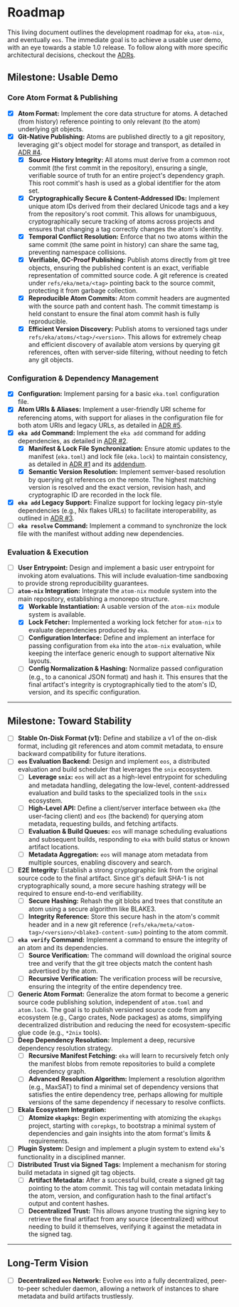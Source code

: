 # Roadmap

This living document outlines the development roadmap for `eka`, `atom-nix`, and eventually `eos`. The immediate goal is to achieve a usable user demo, with an eye towards a stable 1.0 release. To follow along with more specific architectural decisions, checkout the [ADRs](./adrs).

## Milestone: Usable Demo

### Core Atom Format & Publishing

- [x] **Atom Format:** Implement the core data structure for atoms. A detached (from history) reference pointing to only relevant (to the atom) underlying git objects.
- [x] **Git-Native Publishing:** Atoms are published directly to a git repository, leveraging git's object model for storage and transport, as detailed in [ADR #4](adrs/0004-publish-command.md).
  - [x] **Source History Integrity:** All atoms must derive from a common root commit (the first commit in the repository), ensuring a single, verifiable source of truth for an entire project's dependency graph. This root commit's hash is used as a global identifier for the atom set.
  - [x] **Cryptographically Secure & Content-Addressed IDs:** Implement unique atom IDs derived from their declared Unicode tags and a key from the repository's root commit. This allows for unambiguous, cryptographically secure tracking of atoms across projects and ensures that changing a tag correctly changes the atom's identity.
  - [x] **Temporal Conflict Resolution:** Enforce that no two atoms within the same commit (the same point in history) can share the same tag, preventing namespace collisions.
  - [x] **Verifiable, GC-Proof Publishing:** Publish atoms directly from git tree objects, ensuring the published content is an exact, verifiable representation of committed source code. A git reference is created under `refs/eka/meta/<tag>` pointing back to the source commit, protecting it from garbage collection.
  - [x] **Reproducible Atom Commits:** Atom commit headers are augmented with the source path and content hash. The commit timestamp is held constant to ensure the final atom commit hash is fully reproducible.
  - [x] **Efficient Version Discovery:** Publish atoms to versioned tags under `refs/eka/atoms/<tag>/<version>`. This allows for extremely cheap and efficient discovery of available atom versions by querying git references, often with server-side filtering, without needing to fetch any git objects.

### Configuration & Dependency Management

- [x] **Configuration:** Implement parsing for a basic `eka.toml` configuration file.
- [x] **Atom URIs & Aliases:** Implement a user-friendly URI scheme for referencing atoms, with support for aliases in the configuration file for both atom URIs and legacy URLs, as detailed in [ADR #5](adrs/0005-uri-format.md).
- [x] **`eka add` Command:** Implement the `eka add` command for adding dependencies, as detailed in [ADR #2](adrs/0002-eka-add-command.md).
  - [x] **Manifest & Lock File Synchronization:** Ensure atomic updates to the manifest (`eka.toml`) and lock file (`eka.lock`) to maintain consistency, as detailed in [ADR #1](adrs/0001-lock-generation.md) and its [addendum](adrs/0001-lock-generation-addendum.md).
  - [x] **Semantic Version Resolution:** Implement semver-based resolution by querying git references on the remote. The highest matching version is resolved and the exact version, revision hash, and cryptographic ID are recorded in the lock file.
- [x] **`eka add` Legacy Support:** Finalize support for locking legacy pin-style dependencies (e.g., Nix flakes URLs) to facilitate interoperability, as outlined in [ADR #3](adrs/0003-pure-rust-pin-dependencies.md).
- [ ] **`eka resolve` Command:** Implement a command to synchronize the lock file with the manifest without adding new dependencies.

### Evaluation & Execution

- [ ] **User Entrypoint:** Design and implement a basic user entrypoint for invoking atom evaluations. This will include evaluation-time sandboxing to provide strong reproducibility guarantees.
- [ ] **`atom-nix` Integration:** Integrate the `atom-nix` module system into the main repository, establishing a monorepo structure.
  - [x] **Workable Instantiation:** A usable version of the `atom-nix` module system is available.
  - [x] **Lock Fetcher:** Implemented a working lock fetcher for `atom-nix` to evaluate dependencies produced by `eka`.
  - [ ] **Configuration Interface:** Define and implement an interface for passing configuration from `eka` into the `atom-nix` evaluation, while keeping the interface generic enough to support alternative Nix layouts.
  - [ ] **Config Normalization & Hashing:** Normalize passed configuration (e.g., to a canonical JSON format) and hash it. This ensures that the final artifact's integrity is cryptographically tied to the atom's ID, version, and its specific configuration.

---

## Milestone: Toward Stability

- [ ] **Stable On-Disk Format (v1):** Define and stabilize a v1 of the on-disk format, including git references and atom commit metadata, to ensure backward compatibility for future iterations.
- [ ] **`eos` Evaluation Backend:** Design and implement `eos`, a distributed evaluation and build scheduler that leverages the `snix` ecosystem.
  - [ ] **Leverage `snix`:** `eos` will act as a high-level entrypoint for scheduling and metadata handling, delegating the low-level, content-addressed evaluation and build tasks to the specialized tools in the `snix` ecosystem.
  - [ ] **High-Level API:** Define a client/server interface between `eka` (the user-facing client) and `eos` (the backend) for querying atom metadata, requesting builds, and fetching artifacts.
  - [ ] **Evaluation & Build Queues:** `eos` will manage scheduling evaluations and subsequent builds, responding to `eka` with build status or known artifact locations.
  - [ ] **Metadata Aggregation:** `eos` will manage atom metadata from multiple sources, enabling discovery and search.
- [ ] **E2E Integrity:** Establish a strong cryptographic link from the original source code to the final artifact. Since git's default SHA-1 is not cryptographically sound, a more secure hashing strategy will be required to ensure end-to-end verifiability.
  - [ ] **Secure Hashing:** Rehash the git blobs and trees that constitute an atom using a secure algorithm like BLAKE3.
  - [ ] **Integrity Reference:** Store this secure hash in the atom's commit header and in a new git reference (`refs/eka/meta/<atom-tag>/<version>/<blake3-content-sum>`) pointing to the atom commit.
- [ ] **`eka verify` Command:** Implement a command to ensure the integrity of an atom and its dependencies.
  - [ ] **Source Verification:** The command will download the original source tree and verify that the git tree objects match the content hash advertised by the atom.
  - [ ] **Recursive Verification:** The verification process will be recursive, ensuring the integrity of the entire dependency tree.
- [ ] **Generic Atom Format:** Generalize the atom format to become a generic source code publishing solution, independent of `atom.toml` and `atom.lock`. The goal is to publish versioned source code from any ecosystem (e.g., Cargo crates, Node packages) as atoms, simplifying decentralized distribution and reducing the need for ecosystem-specific glue code (e.g., `*2nix` tools).
- [ ] **Deep Dependency Resolution:** Implement a deep, recursive dependency resolution strategy.
  - [ ] **Recursive Manifest Fetching:** `eka` will learn to recursively fetch only the manifest blobs from remote repositories to build a complete dependency graph.
  - [ ] **Advanced Resolution Algorithm:** Implement a resolution algorithm (e.g., MaxSAT) to find a minimal set of dependency versions that satisfies the entire dependency tree, perhaps allowing for multiple versions of the same dependency if necessary to resolve conflicts.
- [ ] **Ekala Ecosystem Integration:**
  - [ ] **Atomize `ekapkgs`:** Begin experimenting with atomizing the `ekapkgs` project, starting with `corepkgs`, to bootstrap a minimal system of dependencies and gain insights into the atom format's limits & requirements.
- [ ] **Plugin System:** Design and implement a plugin system to extend `eka`'s functionality in a disciplined manner.
- [ ] **Distributed Trust via Signed Tags:** Implement a mechanism for storing build metadata in signed git tag objects.
  - [ ] **Artifact Metadata:** After a successful build, create a signed git tag pointing to the atom commit. This tag will contain metadata linking the atom, version, and configuration hash to the final artifact's output and content hashes.
  - [ ] **Decentralized Trust:** This allows anyone trusting the signing key to retrieve the final artifact from any source (decentralized) without needing to build it themselves, verifying it against the metadata in the signed tag.

---

## Long-Term Vision

- [ ] **Decentralized `eos` Network:** Evolve `eos` into a fully decentralized, peer-to-peer scheduler daemon, allowing a network of instances to share metadata and build artifacts trustlessly.
